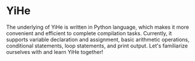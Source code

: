 # YiHe
The underlying of YiHe is written in Python language, which makes it more convenient and efficient to complete compilation tasks. Currently, it supports variable declaration and assignment, basic arithmetic operations, conditional statements, loop statements, and print output. Let's familiarize ourselves with and learn YiHe together!

